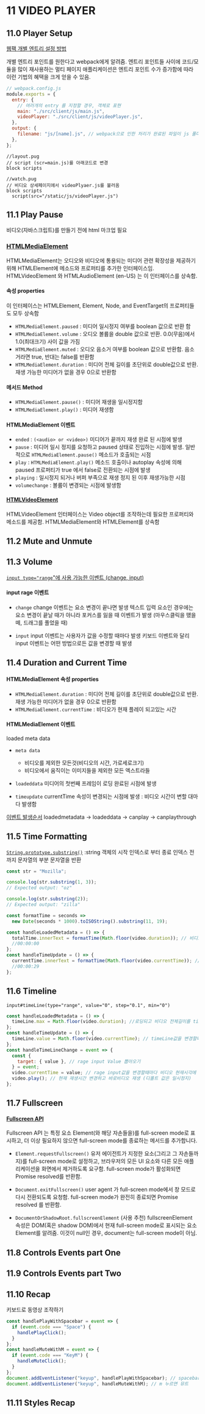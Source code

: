 # 11 VIDEO PLAYER

## 11.0 Player Setup

[웹팩 개별 엔트리 설정 방법](https://webpack.kr/concepts/entry-points/#separate-app-and-vendor-entries)

개별 엔트리 포인트를 원한다고 webpack에게 알려줌.
엔트리 포인트들 사이에 코드/모듈을 많이 재사용하는 멀티 페이지 애플리케이션은 엔트리 포인트 수가 증가함에 따라 이런 기법의 혜택을 크게 얻을 수 있음.

```js
// webpack.config.js
module.exports = {
  entry: {
    // 여러개의 entry 를 지정할 경우, 객체로 표현
    main: "./src/client/js/main.js",
    videoPlayer: "./src/client/js/videoPlayer.js",
  },
  output: {
    filename: "js/[name].js", // webpack으로 인한 처리가 완료된 파일이 js 폴더에 main.js 와 videoPlayer.js으로 생성됨
  },
};
```

```pug
//layout.pug
// script (scr=main.js)를 아래코드로 변경
block scripts

//watch.pug
// 비디오 상세페이지에서 videoPlyaer.js를 불러옴
block scripts
  script(src="/static/js/videoPlayer.js")
```

## 11.1 Play Pause

비디오(자바스크립트)를 만들기 전에 html 마크업 필요

### [HTMLMediaElement](https://developer.mozilla.org/ko/docs/Web/API/HTMLMediaElement)

HTMLMediaElement는 오디오와 비디오에 통용되는 미디어 관련 확장성을 제공하기 위해 HTMLElement에 메소드와 프로퍼티를 추가한 인터페이스임.
HTMLVideoElement 와 HTMLAudioElement (en-US) 는 이 인터페이스를 상속함.

#### 속성 properties

이 인터페이스는 HTMLElement, Element, Node, and EventTarget의 프로퍼티들도 모두 상속함

- `HTMLMediaElement.paused` : 미디어 일시정지 여부를 boolean 값으로 반환 함
- `HTMLMediaElement.volume` : 오디오 볼륨을 double 값으로 반환. 0.0(무음)에서 1.0(최대크기) 사이 값을 가짐
- `HTMLMediaElement.muted` : 오디오 음소거 여부를 boolean 값으로 반환함. 음소거라면 true, 반대는 false를 반환함
- `HTMLMediaElement.duration` : 미디어 전체 길이를 초단위로 double값으로 반환. 재생 가능한 미디어가 없을 경우 0으로 반환함

#### 메서드 Method

- `HTMLMediaElement.pause()` : 미디어 재생을 일시정지함
- `HTMLMediaElement.play()` : 미디어 재생함

#### HTMLMediaElement 이벤트

- `ended` : `(<audio> or <video>)` 미디어가 끝까지 재생 완료 된 시점에 발생
- `pause` : 미디어 일시 정지를 요청하고 paused 상태로 진입하는 시점에 발생. 일반적으로 `HTMLMediaElement.pause()` 메소드가 호출되는 시점
- `play` : `HTMLMediaElement.play()` 메소드 호출이나 autoplay 속성에 의해 paused 프로퍼티가 true 에서 false로 전환되는 시점에 발생
- `playing` : 일시정지 되거나 버퍼 부족으로 재생 정지 된 이후 재생가능한 시점
- `volumechange` : 볼륨이 변경되는 시점에 발생함

#### [HTMLVideoElement](https://developer.mozilla.org/ko/docs/Web/API/HTMLVideoElement)

HTMLVideoElement 인터페이스는 Video object를 조작하는데 필요한 프로퍼티와 메소드를 제공함.
HTMLMediaElement와 HTMLElement를 상속함

## 11.2 Mute and Unmute

## 11.3 Volume

[`input type="range`"에 사용 가능한 이벤트 (change, input)](https://developer.mozilla.org/en-US/docs/Web/HTML/Element/input/range)

#### input rage 이벤트

- `change`
  change 이벤트는 요소 변경이 끝나면 발생
  텍스트 입력 요소인 경우에는 요소 변경이 끝날 때가 아니라 포커스를 잃을 때 이벤트가 발생
  (마우스클릭을 똈을 떼, 드래그를 풀었을 때)

- `input`
  input 이벤트는 사용자가 값을 수정할 때마다 발생
  키보드 이벤트와 달리 input 이벤트는 어떤 방법으로든 값을 변경할 때 발생

## 11.4 Duration and Current Time

#### HTMLMediaElement 속성 properties

- `HTMLMediaElement.duration` : 미디어 전체 길이를 초단위로 double값으로 반환. 재생 가능한 미디어가 없을 경우 0으로 반환함
- `HTMLMediaElement.currentTime` : 비디오가 현재 플레이 되고있는 시간

#### HTMLMediaElement 이벤트

loaded meta data

- `meta data`

  - 비디오를 제외한 모든것(비디오의 시간, 가로세로크기)
  - 비디오에서 움직이는 이미지들을 제외한 모든 엑스트라들

- `loadeddata`
  미디어의 첫번째 프레임이 로딩 완료된 시점에 발생

- `timeupdate`
  currentTime 속성이 변경되는 시점에 발생 : 비디오 시간이 변할 대마다 발생함

[이벤트 발생순서](https://developer.mozilla.org/ko/docs/Web/API/HTMLMediaElement#%EC%9D%B4%EB%B2%A4%ED%8A%B8)
loadedmetadata -> loadeddata -> canplay -> canplaythrough

## 11.5 Time Formatting

[`String.prototype.substring()`](https://developer.mozilla.org/ko/docs/Web/JavaScript/Reference/Global_Objects/String/substring) :string 객체의 시작 인덱스로 부터 종료 인덱스 전 까지 문자열의 부분 문자열을 반환

```js
const str = "Mozilla";

console.log(str.substring(1, 3));
// Expected output: "oz"

console.log(str.substring(2));
// Expected output: "zilla"
```

```js
const formatTime = seconds =>
  new Date(seconds * 1000).toISOString().substring(11, 19);

const handleLoadedMetadata = () => {
  totalTime.innerText = formatTime(Math.floor(video.duration)); // 비디오의 전체길이
  //00:00:00
};
const handleTimeUpdate = () => {
  currentTime.innerText = formatTime(Math.floor(video.currentTime)); // 비디오의 현재 플레이되고있는 시간
  //00:00:29
};
```

## 11.6 Timeline

```pug
input#timeLine(type="range", value="0", step="0.1", min="0")
```

```js
const handleLoadedMetadata = () => {
  timeLine.max = Math.floor(video.duration); //로딩되고 비디오 전체길이를 timeLine 최댓값으로 적용
};
const handleTimeUpdate = () => {
  timeLine.value = Math.floor(video.currentTime); // timeLine값을 변경할때 알맞게 비디오 현재시간을 변경
};
const handleTimeLineChange = event => {
  const {
    target: { value }, // rage input Value 뽑아오기
  } = event;
  video.currentTime = value; // rage input값을 변경할때마다 비디오 현재시각에 맞추어 현재 재생시간을 변경
  video.play(); // 현재 재생시간 변경하고 바로비디오 재생 (디폴트 값은 일시정지)
};
```

## 11.7 Fullscreen

#### [Fullscreen API](https://developer.mozilla.org/ko/docs/Web/API/Fullscreen_API)

Fullscreen API 는 특정 요소 Element(와 해당 자손들을)를 full-screen mode로 표시하고, 더 이상 필요하지 않으면 full-screen mode를 종료하는 메서드를 추가합니다.

- `Element.requestFullscreen()`
  유저 에이전트가 지정한 요소(그리고 그 자손들까지)를 full-screen mode로 설정하고, 브라우저의 모든 UI 요소와 다른 모든 애플리케이션을 화면에서 제거하도록 요구함.
  full-screen mode가 활성화되면 Promise resolved를 반환함.

- `Document.exitFullscreen()`
  user agent 가 full-screen mode에서 창 모드로 다시 전환되도록 요청함.
  full-screen mode가 완전히 종료되면 Promise resolved 를 반환함.

- `DocumentOrShadowRoot.fullscreenElement` (사용 추천)
  fullscreenElement 속성은 DOM(혹은 shadow DOM)에서 현재 full-screen mode로 표시되는 요소Element를 알려줌. 이것이 null인 경우, document는 full-screen mode이 아님.

## 11.8 Controls Events part One

## 11.9 Controls Events part Two

## 11.10 Recap

키보드로 동영상 조작하기

```js
const handlePlayWithSpacebar = event => {
  if (event.code === "Space") {
    handlePlayClick();
  }
};
const handleMuteWithM = event => {
  if (event.code === "KeyM") {
    handleMuteClick();
  }
};
document.addEventListener("keyup", handlePlayWithSpacebar); // spacebar 누르면 재생정지
document.addEventListener("keyup", handleMuteWithM); // m 누르면 뮤트
```

## 11.11 Styles Recap
